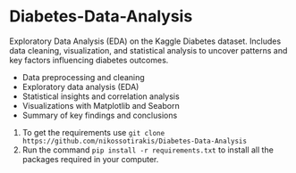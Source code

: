 # Diabetes-Data-Analysis
Exploratory Data Analysis (EDA) on the Kaggle Diabetes dataset. Includes data cleaning, visualization, and statistical analysis to uncover patterns and key factors influencing diabetes outcomes.

- Data preprocessing and cleaning
- Exploratory data analysis (EDA)
- Statistical insights and correlation analysis
- Visualizations with Matplotlib and Seaborn
- Summary of key findings and conclusions

1. To get the requirements use ```git clone https://github.com/nikossotirakis/Diabetes-Data-Analysis```
2. Run the command ```pip install -r requirements.txt``` to install all the packages required in your computer.
